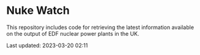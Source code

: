 # Nuke Watch

This repository includes code for retrieving the latest information available on the output of EDF nuclear power plants in the UK.

Last updated: 2023-03-20 02:11
